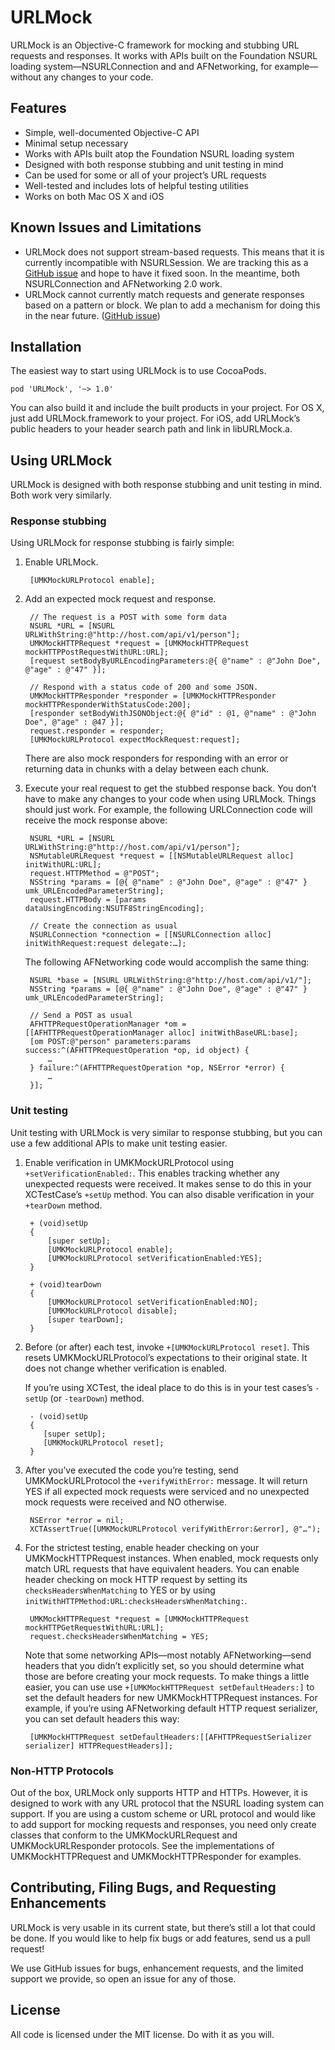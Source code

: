 # URLMock

URLMock is an Objective-C framework for mocking and stubbing URL requests and
responses. It works with APIs built on the Foundation NSURL loading
system—NSURLConnection and and AFNetworking, for example—without any changes to
your code.


## Features

* Simple, well-documented Objective-C API
* Minimal setup necessary
* Works with APIs built atop the Foundation NSURL loading system
* Designed with both response stubbing and unit testing in mind
* Can be used for some or all of your project’s URL requests
* Well-tested and includes lots of helpful testing utilities
* Works on both Mac OS X and iOS


## Known Issues and Limitations

* URLMock does not support stream-based requests. This means that it is
  currently incompatible with NSURLSession. We are tracking this as a [GitHub 
  issue][Issue-StreamBasedRequests] and hope to have it fixed soon. In the 
  meantime, both NSURLConnection and AFNetworking 2.0 work.
* URLMock cannot currently match requests and generate responses based on a
  pattern or block. We plan to add a mechanism for doing this in the near
  future. ([GitHub issue][Issue-PatternBasedRequests])

[Issue-StreamBasedRequests]: https://github.com/prachigauriar/URLMock/issues/3
[Issue-PatternBasedRequests]: https://github.com/prachigauriar/URLMock/issues/4


## Installation

The easiest way to start using URLMock is to use CocoaPods. 

    pod 'URLMock', '~> 1.0'

You can also build it and include the built products in your project. For OS X, just add URLMock.framework to your project. For iOS, add URLMock’s public headers to your header search path and link in libURLMock.a.


## Using URLMock

URLMock is designed with both response stubbing and unit testing in mind. Both work very similarly.

### Response stubbing

Using URLMock for response stubbing is fairly simple:

1. Enable URLMock.

        [UMKMockURLProtocol enable];

2. Add an expected mock request and response.

        // The request is a POST with some form data
        NSURL *URL = [NSURL URLWithString:@"http://host.com/api/v1/person"];
        UMKMockHTTPRequest *request = [UMKMockHTTPRequest mockHTTPPostRequestWithURL:URL];
        [request setBodyByURLEncodingParameters:@{ @"name" : @"John Doe", @"age" : @"47" }];
        
        // Respond with a status code of 200 and some JSON.
        UMKMockHTTPResponder *responder = [UMKMockHTTPResponder mockHTTPResponderWithStatusCode:200];
        [responder setBodyWithJSONObject:@{ @"id" : @1, @"name" : @"John Doe", @"age" : @47 }];
        request.responder = responder;
        [UMKMockURLProtocol expectMockRequest:request];

   There are also mock responders for responding with an error or returning data 
   in chunks with a delay between each chunk.

3. Execute your real request to get the stubbed response back. You don’t have to 
   make any changes to your code when using URLMock. Things should just work. 
   For example, the following URLConnection code will receive the mock response 
   above:
   
        NSURL *URL = [NSURL URLWithString:@"http://host.com/api/v1/person"];
        NSMutableURLRequest *request = [[NSMutableURLRequest alloc] initWithURL:URL];
        request.HTTPMethod = @"POST";
        NSString *params = [@{ @"name" : @"John Doe", @"age" : @"47" } umk_URLEncodedParameterString];
        request.HTTPBody = [params dataUsingEncoding:NSUTF8StringEncoding];
        
        // Create the connection as usual
        NSURLConnection *connection = [[NSURLConnection alloc] initWithRequest:request delegate:…];
   
   
   The following AFNetworking code would accomplish the same thing:
   
        NSURL *base = [NSURL URLWithString:@"http://host.com/api/v1/"];
        NSString *params = [@{ @"name" : @"John Doe", @"age" : @"47" } umk_URLEncodedParameterString];

        // Send a POST as usual
        AFHTTPRequestOperationManager *om = [[AFHTTPRequestOperationManager alloc] initWithBaseURL:base];
        [om POST:@"person" parameters:params success:^(AFHTTPRequestOperation *op, id object) {
            …
        } failure:^(AFHTTPRequestOperation *op, NSError *error) {
            …
        }];    

        
### Unit testing

Unit testing with URLMock is very similar to response stubbing, but you can use 
a few additional APIs to make unit testing easier.

1. Enable verification in UMKMockURLProtocol using `+setVerificationEnabled:`. 
   This enables tracking whether any unexpected requests were received. It makes
   sense to do this in your XCTestCase’s `+setUp` method. You can also disable 
   verification in your `+tearDown` method.
   
        + (void)setUp
        {
            [super setUp];
            [UMKMockURLProtocol enable];
            [UMKMockURLProtocol setVerificationEnabled:YES];
        }
        
        + (void)tearDown
        {
            [UMKMockURLProtocol setVerificationEnabled:NO];
            [UMKMockURLProtocol disable];
            [super tearDown];
        }
   
2. Before (or after) each test, invoke `+[UMKMockURLProtocol reset]`. This 
   resets UMKMockURLProtocol’s expectations to their original state. It does not
   change whether verification is enabled. 
   
   If you’re using XCTest, the ideal place to do this is in your test cases’s
   `-setUp` (or `-tearDown`) method.
   
        - (void)setUp
        {
           [super setUp];
           [UMKMockURLProtocol reset];
        }


3. After you’ve executed the code you’re testing, send UMKMockURLProtocol the 
   `+verifyWithError:` message. It will return YES if all expected mock requests
   were serviced and no unexpected mock requests were received and NO otherwise.

        NSError *error = nil;
        XCTAssertTrue([UMKMockURLProtocol verifyWithError:&error], @"…");

4. For the strictest testing, enable header checking on your UMKMockHTTPRequest 
   instances. When enabled, mock requests only match URL requests that have
   equivalent headers. You can enable header checking on mock HTTP request by
   setting its `checksHeadersWhenMatching` to YES or by using
   `initWithHTTPMethod:URL:checksHeadersWhenMatching:`.
   
        UMKMockHTTPRequest *request = [UMKMockHTTPRequest mockHTTPGetRequestWithURL:URL];
        request.checksHeadersWhenMatching = YES;
   
   Note that some networking APIs—most notably AFNetworking—send headers that
   you didn’t explicitly set, so you should determine what those are before
   creating your mock requests. To make things a little easier, you can use use
   `+[UMKMockHTTPRequest setDefaultHeaders:]` to set the default headers for new
   UMKMockHTTPRequest instances. For example, if you’re using AFNetworking 
   default HTTP request serializer, you can set default headers this way:
   
        [UMKMockHTTPRequest setDefaultHeaders:[[AFHTTPRequestSerializer serializer] HTTPRequestHeaders]];


### Non-HTTP Protocols

Out of the box, URLMock only supports HTTP and HTTPs. However, it is designed to 
work with any URL protocol that the NSURL loading system can support. If you are 
using a custom scheme or URL protocol and would like to add support for mocking 
requests and responses, you need only create classes that conform to the 
UMKMockURLRequest and UMKMockURLResponder protocols. See the implementations of
UMKMockHTTPRequest and UMKMockHTTPResponder for examples.


## Contributing, Filing Bugs, and Requesting Enhancements

URLMock is very usable in its current state, but there’s still a lot that could
be done. If you would like to help fix bugs or add features, send us a pull 
request!

We use GitHub issues for bugs, enhancement requests, and the limited support we
provide, so open an issue for any of those.

 
## License

All code is licensed under the MIT license. Do with it as you will.
